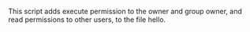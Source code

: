 This script adds execute permission to the owner and group owner, and read permissions to other users, to the file hello.
